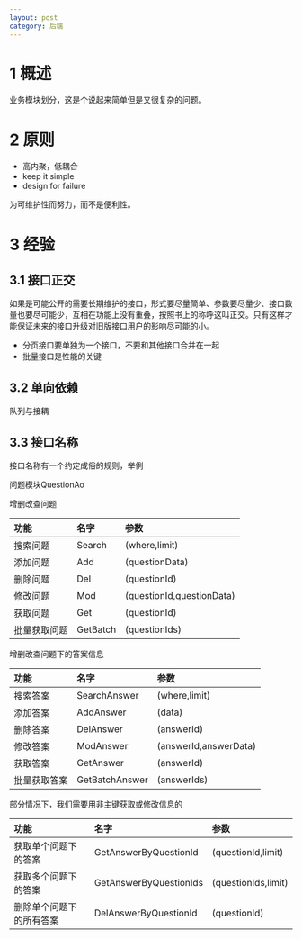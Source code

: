 ```yaml
---
layout: post
category: 后端
---
```


# 1 概述
业务模块划分，这是个说起来简单但是又很复杂的问题。

# 2 原则

* 高内聚，低耦合
* keep it simple
* design for failure

为可维护性而努力，而不是便利性。

# 3 经验

## 3.1 接口正交

如果是可能公开的需要长期维护的接口，形式要尽量简单、参数要尽量少、接口数量也要尽可能少，互相在功能上没有重叠，按照书上的称呼这叫正交。只有这样才能保证未来的接口升级对旧版接口用户的影响尽可能的小。

* 分页接口要单独为一个接口，不要和其他接口合并在一起
* 批量接口是性能的关键

## 3.2 单向依赖
队列与接耦

## 3.3 接口名称
接口名称有一个约定成俗的规则，举例

问题模块QuestionAo

增删改查问题

|功能|名字|参数|
|:--|:--|:--|
|搜索问题|Search|(where,limit)|
|添加问题|Add|(questionData)|
|删除问题|Del|(questionId)|
|修改问题|Mod|(questionId,questionData)|
|获取问题|Get|(questionId)|
|批量获取问题|GetBatch|(questionIds)|

增删改查问题下的答案信息

|功能|名字|参数|
|:--|:--|:--|
|搜索答案|SearchAnswer|(where,limit)|
|添加答案|AddAnswer|(data)|
|删除答案|DelAnswer|(answerId)|
|修改答案|ModAnswer|(answerId,answerData)|
|获取答案|GetAnswer|(answerId)|
|批量获取答案|GetBatchAnswer|(answerIds)|

部分情况下，我们需要用非主键获取或修改信息的

|功能|名字|参数|
|:--|:--|:--|
|获取单个问题下的答案|GetAnswerByQuestionId|(questionId,limit)|
|获取多个问题下的答案|GetAnswerByQuestionIds|(questionIds,limit)|
|删除单个问题下的所有答案|DelAnswerByQuestionId|(questionId)|


